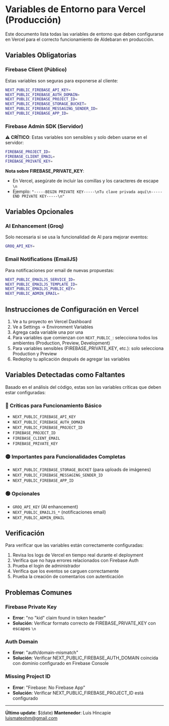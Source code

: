 # Variables de Entorno para Vercel (Producción)

Este documento lista todas las variables de entorno que deben configurarse en Vercel para el correcto funcionamiento de Aldebaran en producción.

## Variables Obligatorias

### Firebase Client (Público)
Estas variables son seguras para exponerse al cliente:

```bash
NEXT_PUBLIC_FIREBASE_API_KEY=
NEXT_PUBLIC_FIREBASE_AUTH_DOMAIN=
NEXT_PUBLIC_FIREBASE_PROJECT_ID=
NEXT_PUBLIC_FIREBASE_STORAGE_BUCKET=
NEXT_PUBLIC_FIREBASE_MESSAGING_SENDER_ID=
NEXT_PUBLIC_FIREBASE_APP_ID=
```

### Firebase Admin SDK (Servidor)
⚠️ **CRÍTICO**: Estas variables son sensibles y solo deben usarse en el servidor:

```bash
FIREBASE_PROJECT_ID=
FIREBASE_CLIENT_EMAIL=
FIREBASE_PRIVATE_KEY=
```

**Nota sobre FIREBASE_PRIVATE_KEY**: 
- En Vercel, asegúrate de incluir las comillas y los caracteres de escape `\n`
- Ejemplo: `"-----BEGIN PRIVATE KEY-----\nTu clave privada aquí\n-----END PRIVATE KEY-----\n"`

## Variables Opcionales

### AI Enhancement (Groq)
Solo necesaria si se usa la funcionalidad de AI para mejorar eventos:

```bash
GROQ_API_KEY=
```

### Email Notifications (EmailJS)
Para notificaciones por email de nuevas propuestas:

```bash
NEXT_PUBLIC_EMAILJS_SERVICE_ID=
NEXT_PUBLIC_EMAILJS_TEMPLATE_ID=
NEXT_PUBLIC_EMAILJS_PUBLIC_KEY=
NEXT_PUBLIC_ADMIN_EMAIL=
```

## Instrucciones de Configuración en Vercel

1. Ve a tu proyecto en Vercel Dashboard
2. Ve a Settings → Environment Variables
3. Agrega cada variable una por una
4. Para variables que comienzan con `NEXT_PUBLIC_`: selecciona todos los ambientes (Production, Preview, Development)
5. Para variables sensibles (FIREBASE_PRIVATE_KEY, etc.): solo selecciona Production y Preview
6. Redeploy tu aplicación después de agregar las variables

## Variables Detectadas como Faltantes

Basado en el análisis del código, estas son las variables críticas que deben estar configuradas:

### 🔴 Críticas para Funcionamiento Básico
- `NEXT_PUBLIC_FIREBASE_API_KEY`
- `NEXT_PUBLIC_FIREBASE_AUTH_DOMAIN` 
- `NEXT_PUBLIC_FIREBASE_PROJECT_ID`
- `FIREBASE_PROJECT_ID`
- `FIREBASE_CLIENT_EMAIL`
- `FIREBASE_PRIVATE_KEY`

### 🟡 Importantes para Funcionalidades Completas
- `NEXT_PUBLIC_FIREBASE_STORAGE_BUCKET` (para uploads de imágenes)
- `NEXT_PUBLIC_FIREBASE_MESSAGING_SENDER_ID`
- `NEXT_PUBLIC_FIREBASE_APP_ID`

### 🟢 Opcionales
- `GROQ_API_KEY` (AI enhancement)
- `NEXT_PUBLIC_EMAILJS_*` (notificaciones email)
- `NEXT_PUBLIC_ADMIN_EMAIL`

## Verificación

Para verificar que las variables están correctamente configuradas:

1. Revisa los logs de Vercel en tiempo real durante el deployment
2. Verifica que no haya errores relacionados con Firebase Auth
3. Prueba el login de administrador
4. Verifica que los eventos se carguen correctamente
5. Prueba la creación de comentarios con autenticación

## Problemas Comunes

### Firebase Private Key
- **Error**: "no "kid" claim found in token header"
- **Solución**: Verificar formato correcto de FIREBASE_PRIVATE_KEY con escapes `\n`

### Auth Domain
- **Error**: "auth/domain-mismatch" 
- **Solución**: Verificar NEXT_PUBLIC_FIREBASE_AUTH_DOMAIN coincida con dominio configurado en Firebase Console

### Missing Project ID
- **Error**: "Firebase: No Firebase App"
- **Solución**: Verificar NEXT_PUBLIC_FIREBASE_PROJECT_ID está configurado

---

**Último update**: $(date)
**Mantenedor**: Luis Hincapie <luismateohm@gmail.com>